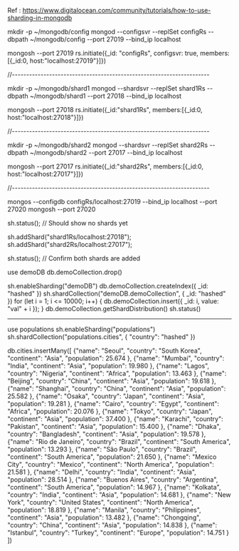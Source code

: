 

Ref : https://www.digitalocean.com/community/tutorials/how-to-use-sharding-in-mongodb

mkdir -p ~/mongodb/config
mongod --configsvr --replSet configRs --dbpath ~/mongodb/config --port 27019 --bind_ip localhost

mongosh --port 27019
rs.initiate({_id: "configRs", configsvr: true, members: [{_id:0, host:"localhost:27019"}]})

//---------------------------------------------------------------------

mkdir -p ~/mongodb/shard1
mongod --shardsvr --replSet shard1Rs --dbpath ~/mongodb/shard1 --port 27018 --bind_ip localhost

mongosh --port 27018
rs.initiate({_id:"shard1Rs", members:[{_id:0, host:"localhost:27018"}]})

//---------------------------------------------------------------------

mkdir -p ~/mongodb/shard2
mongod --shardsvr --replSet shard2Rs --dbpath ~/mongodb/shard2 --port 27017 --bind_ip localhost

mongosh --port 27017
rs.initiate({_id:"shard2Rs", members:[{_id:0, host:"localhost:27017"}]})

//---------------------------------------------------------------------

mongos --configdb configRs/localhost:27019 --bind_ip localhost --port 27020
mongosh --port 27020

sh.status(); // Should show no shards yet

sh.addShard("shard1Rs/localhost:27018");
sh.addShard("shard2Rs/localhost:27017");

sh.status(); // Confirm both shards are added



use demoDB
db.demoCollection.drop()


sh.enableSharding("demoDB")
db.demoCollection.createIndex({ _id: "hashed" })
sh.shardCollection("demoDB.demoCollection", { _id: "hashed" })
for (let i = 1; i <= 10000; i++) {
  db.demoCollection.insert({ _id: i, value: "val" + i });
}
db.demoCollection.getShardDistribution()
sh.status()



----------------------------------------------------------------------

use populations
sh.enableSharding("populations")
sh.shardCollection("populations.cities", { "country": "hashed" })

db.cities.insertMany([
    {"name": "Seoul", "country": "South Korea", "continent": "Asia", "population": 25.674 },
    {"name": "Mumbai", "country": "India", "continent": "Asia", "population": 19.980 },
    {"name": "Lagos", "country": "Nigeria", "continent": "Africa", "population": 13.463 },
    {"name": "Beijing", "country": "China", "continent": "Asia", "population": 19.618 },
    {"name": "Shanghai", "country": "China", "continent": "Asia", "population": 25.582 },
    {"name": "Osaka", "country": "Japan", "continent": "Asia", "population": 19.281 },
    {"name": "Cairo", "country": "Egypt", "continent": "Africa", "population": 20.076 },
    {"name": "Tokyo", "country": "Japan", "continent": "Asia", "population": 37.400 },
    {"name": "Karachi", "country": "Pakistan", "continent": "Asia", "population": 15.400 },
    {"name": "Dhaka", "country": "Bangladesh", "continent": "Asia", "population": 19.578 },
    {"name": "Rio de Janeiro", "country": "Brazil", "continent": "South America", "population": 13.293 },
    {"name": "São Paulo", "country": "Brazil", "continent": "South America", "population": 21.650 },
    {"name": "Mexico City", "country": "Mexico", "continent": "North America", "population": 21.581 },
    {"name": "Delhi", "country": "India", "continent": "Asia", "population": 28.514 },
    {"name": "Buenos Aires", "country": "Argentina", "continent": "South America", "population": 14.967 },
    {"name": "Kolkata", "country": "India", "continent": "Asia", "population": 14.681 },
    {"name": "New York", "country": "United States", "continent": "North America", "population": 18.819 },
    {"name": "Manila", "country": "Philippines", "continent": "Asia", "population": 13.482 },
    {"name": "Chongqing", "country": "China", "continent": "Asia", "population": 14.838 },
    {"name": "Istanbul", "country": "Turkey", "continent": "Europe", "population": 14.751 }
])
